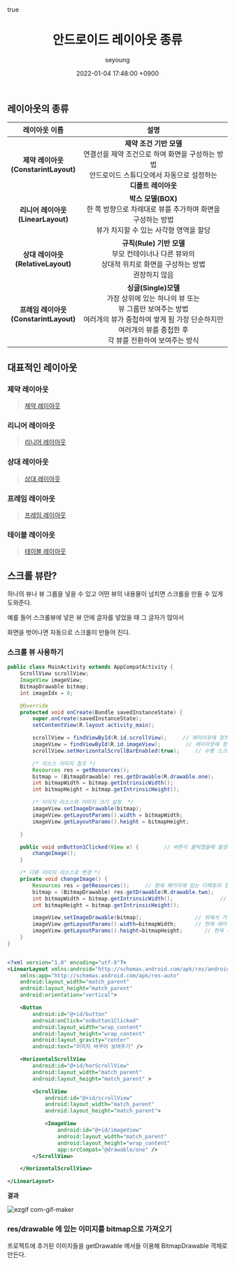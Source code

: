 ﻿---
title: "안드로이드 레이아웃 종류 "
author: seyoung
date: '2022-01-04 17:48:00 +0900'
categories: Android Layout 
tags: [android,layout]
math: true
mermaid: true
---


##  레이아웃의 종류 


|레이아웃 이름| 설명 |
|:--:|:--:|
|**제약 레이아웃<br> (ConstarintLayout)**  |**제약 조건 기반 모델**<br> 연결선을 제약 조건으로 하여 화면을 구성하는 방법<br>안드로이드 스튜디오에서 자동으로 설정하는<br> **디폴트 레이아웃**  |
|**리니어 레이아웃<br> (LinearLayout)**  |**박스 모델(BOX)**<br> 한 쪽 방향으로 차례대로 뷰를 추가하며 화면을<br> 구성하는 방법<br> 뷰가 차지할 수 있는 사각형 영역을 할당 |
|**상대 레이아웃<br> (RelativeLayout)**  |**규칙(Rule) 기반 모델**<br>부모 컨테이너나 다른 뷰와의 <br>상대적 위치로 화면을 구성하는 방법<br> 권장하지 않음   |
|**프레임 레이아웃 <br> (ConstarintLayout)**  |**싱글(Single)모델**<br> 가장 상위에 있는 하나의 뷰 또는 <br>뷰 그룹만 보여주는 방법<br>여러개의 뷰가 중첩하여 쌓게 됨 가장 단순하지만 <br> 여러개의 뷰를 중첩한 후 <br>각 뷰를 전환하여 보여주는 방식 |


## 대표적인 레이아웃 

### 제약 레이아웃 
> <a  href="https://sey2.github.io/posts/Constraint-Layout/">제약 레이아웃 </a>

### 리니어 레이아웃 

> <a  href="https://sey2.github.io/posts/Android_day_1/">리니어 레이아웃  </a>

### 상대 레이아웃 
> <a  href="https://sey2.github.io/posts/RelativeLayout/">상대 레이아웃 </a>


### 프레임 레이아웃 

> <a  href="https://sey2.github.io/posts/FrameLayout/">프레임 레이아웃 </a>

### 테이블 레이아웃

> <a  href="https://sey2.github.io/posts/TableLayout/">테이블 레이아웃 </a>


## 스크롤 뷰란?
 하나의 뷰나 뷰 그룹을 넣을 수 있고 어떤 뷰의 내용물이 넘치면 스크롤을
 만들 수 있게 도와준다.

예를 들어 스크롤뷰에 넣은 뷰 안에 글자를 넣었을 때 그 글자가 많아서 

화면을 벗어나면 자동으로 스크롤이 만들어 진다. 

### 스크롤 뷰 사용하기

```java
public class MainActivity extends AppCompatActivity {
    ScrollView scrollView;
    ImageView imageView;
    BitmapDrawable bitmap;
    int imageIdx = 0;

    @Override
    protected void onCreate(Bundle savedInstanceState) {
        super.onCreate(savedInstanceState);
        setContentView(R.layout.activity_main);

        scrollView = findViewById(R.id.scrollView);     // 레이아웃에 정의된 뷰 객체 참조
        imageView = findViewById(R.id.imageView);        // 레이아웃에 정의된 뷰 객체 참조
        scrollView.setHorizontalScrollBarEnabled(true);     // 수평 스크롤바 사용 긴으 설정 

        /* 리소스 이미지 참조 */
        Resources res = getResources();
        bitmap = (BitmapDrawable) res.getDrawable(R.drawable.one);
        int bitmapWidth = bitmap.getIntrinsicWidth();
        int bitmapHeight = bitmap.getIntrinsicHeight();

        /* 이미지 리소스와 이미지 크기 설정  */
        imageView.setImageDrawable(bitmap);         
        imageView.getLayoutParams().width = bitmapWidth;
        imageView.getLayoutParams().height = bitmapHeight;

    }

    public void onButton1Clicked(View v) {        // 버튼이 클릭했을때 발생하는 이벤트
        changeImage();
    }

    /* 다른 이미지 리소스로 변경 */
    private void changeImage() {
        Resources res = getResources();     // 현재 패키지에 있는 디렉토리 정보를 다 가져오는듯 
        bitmap = (BitmapDrawable) res.getDrawable(R.drawable.two);      // Drawable 디렉토리에 two 파일을 가져와서 객체에 저장하는듯 ?
        int bitmapWidth = bitmap.getIntrinsicWidth();               // 사진의 크기를 가져옴 
        int bitmapHeight = bitmap.getIntrinsicHeight();

        imageView.setImageDrawable(bitmap);                 // 위에서 가져온 이미지를 보여줌
        imageView.getLayoutParams().width=bitmapWidth;      // 현재 레이아웃 요소의 속성객체를 얻어와서 width값 설정
        imageView.getLayoutParams().height=bitmapHeight;       // 현재 레이아웃 요소의 속성객체를 얻어와서 hegiht 값 설정 ㄴ
    }
}
```


```xml 

<?xml version="1.0" encoding="utf-8"?>
<LinearLayout xmlns:android="http://schemas.android.com/apk/res/android"
    xmlns:app="http://schemas.android.com/apk/res-auto"
    android:layout_width="match_parent"
    android:layout_height="match_parent"
    android:orientation="vertical">

    <Button
        android:id="@+id/button"
        android:onClick="onButton1Clicked"
        android:layout_width="wrap_content"
        android:layout_height="wrap_content"
        android:layout_gravity="center"
        android:text="이미지 바꾸어 보여주기" />

    <HorizontalScrollView
        android:id="@+id/horScrollView"
        android:layout_width="match_parent"
        android:layout_height="match_parent" >

        <ScrollView
            android:id="@+id/scrollView"
            android:layout_width="match_parent"
            android:layout_height="match_parent">

            <ImageView
                android:id="@+id/imageView"
                android:layout_width="match_parent"
                android:layout_height="wrap_content"
                app:srcCompat="@drawable/one" />
        </ScrollView>

    </HorizontalScrollView>

</LinearLayout>


```


**결과**

![ezgif com-gif-maker](https://user-images.githubusercontent.com/54762273/148092316-5b9dafc0-6b7c-4457-88aa-d658e7b137b0.gif)


### res/drawable 에 있는 이미지를 bitmap으로 가져오기

프로젝트에 추가된 이미지들을 getDrawable 메서들 이용해 BitmapDrawable 객체로 만든다.
